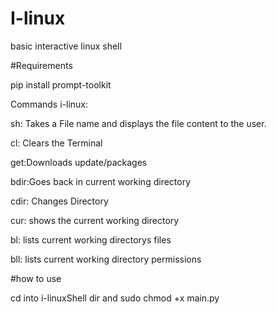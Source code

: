 # I-linux
basic interactive linux shell

#Requirements

pip install prompt-toolkit

Commands i-linux:


sh: Takes a File name and displays the file content to the user.

cl: Clears the Terminal

get:Downloads update/packages

bdir:Goes back in current working directory

cdir: Changes Directory

cur: shows the current working directory

bl: lists current working directorys files

bll: lists current working directory permissions



#how to use


cd into i-linuxShell dir and sudo chmod +x main.py
